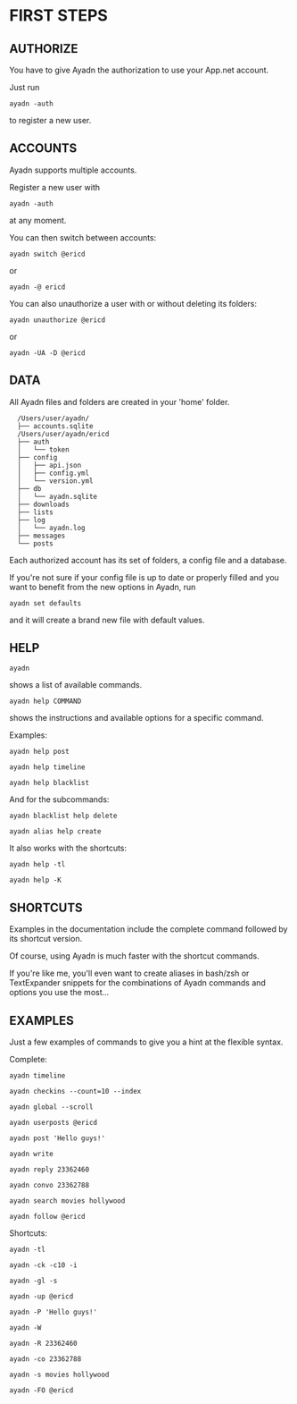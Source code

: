 # FIRST STEPS

## AUTHORIZE

You have to give Ayadn the authorization to use your App.net account. 

Just run 

`ayadn -auth` 

to register a new user.  

## ACCOUNTS

Ayadn supports multiple accounts.

Register a new user with 

`ayadn -auth` 

at any moment.

You can then switch between accounts:

`ayadn switch @ericd` 

or 

`ayadn -@ ericd`  

You can also unauthorize a user with or without deleting its folders:

`ayadn unauthorize @ericd`

or

`ayadn -UA -D @ericd`

## DATA

All Ayadn files and folders are created in your 'home' folder. 

```
  /Users/user/ayadn/
  ├── accounts.sqlite
  /Users/user/ayadn/ericd
  ├── auth
  │   └── token
  ├── config
  │   ├── api.json
  │   ├── config.yml
  │   └── version.yml
  ├── db
  │   └── ayadn.sqlite
  ├── downloads
  ├── lists
  ├── log
  │   └── ayadn.log
  ├── messages
  └── posts
```

Each authorized account has its set of folders, a config file and a database.

If you're not sure if your config file is up to date or properly filled and you want to benefit from the new options in Ayadn, run 

`ayadn set defaults` 

and it will create a brand new file with default values.  

## HELP

`ayadn` 

shows a list of available commands.  

`ayadn help COMMAND` 

shows the instructions and available options for a specific command. 

Examples:  

`ayadn help post`  

`ayadn help timeline`  

`ayadn help blacklist`  

And for the subcommands:

`ayadn blacklist help delete`

`ayadn alias help create`  

It also works with the shortcuts:

`ayadn help -tl`  

`ayadn help -K` 

## SHORTCUTS

Examples in the documentation include the complete command followed by its shortcut version. 

Of course, using Ayadn is much faster with the shortcut commands.

If you're like me, you'll even want to create aliases in bash/zsh or TextExpander snippets for the combinations of Ayadn commands and options you use the most...  

## EXAMPLES

Just a few examples of commands to give you a hint at the flexible syntax.

Complete:    

`ayadn timeline`

`ayadn checkins --count=10 --index`

`ayadn global --scroll`

`ayadn userposts @ericd`

`ayadn post 'Hello guys!'`

`ayadn write`

`ayadn reply 23362460`

`ayadn convo 23362788`

`ayadn search movies hollywood`

`ayadn follow @ericd`  

Shortcuts:  

`ayadn -tl`

`ayadn -ck -c10 -i`

`ayadn -gl -s`

`ayadn -up @ericd`

`ayadn -P 'Hello guys!'`

`ayadn -W`

`ayadn -R 23362460`

`ayadn -co 23362788`

`ayadn -s movies hollywood`

`ayadn -FO @ericd` 

